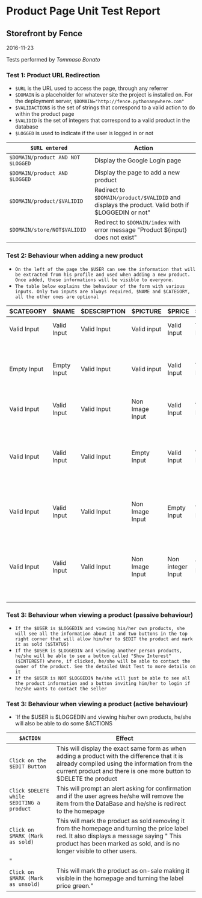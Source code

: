 # Product Page Unit Test Report
## Storefront by Fence
2016-11-23

Tests performed by *Tommaso Bonato*

### Test 1: Product URL Redirection

- `$URL` is the URL used to access the page, through any referrer
- `$DOMAIN` is a placeholder for whatever site the project is installed on. For the deployment server, `$DOMAIN="http://fence.pythonanywhere.com"`
- `$VALIDACTIONS` is the set of strings that correspond to a valid action to do within the product page
- `$VALIDID` is the set of integers that correspond to a valid product in the database
- `$LOGGED` is used to indicate if the user is logged in or not

| `$URL entered` | Action |
| --- | --- |
| `$DOMAIN/product AND NOT $LOGGED` | Display the Google Login page |
| `$DOMAIN/product AND $LOGGED` | Display the page to add a new product |
| `$DOMAIN/product/$VALIDID` | Redirect to `$DOMAIN/product/$VALIDID` and displays the product. Valid both if $LOGGEDIN or not" |
| `$DOMAIN/store/NOT$VALIDID` | Redirect to `$DOMAIN/index` with error message "Product ${input} does not exist" |

### Test 2: Behaviour when adding a new product

- `On the left of the page the $USER can see the information that will be extracted from his profile and used when adding a new product. Once added, these informations will be visible to everyone.`
- `The table below explains the behaviour of the form with various inputs. Only two inputs are always required, $NAME and $CATEGORY, all the other ones are optional`

| $CATEGORY | $NAME | $DESCRIPTION | $PICTURE | $PRICE | $STATUS | Result |
| --- | --- | --- | --- | --- | --- | --- |
| Valid Input | Valid Input | Valid Input | Valid input | Valid Input | Valid Input | Product added successfully |
| Empty Input | Empty Input | Valid Input | Valid input | Valid Input | Valid Input | Error while compiling the form since two required fields are empty |
| Valid Input | Valid Input | Valid Input | Non Image Input | Valid Input | Valid Input | Product added successully |
| Valid Input | Valid Input | Valid Input | Empty Input | Valid Input | Valid Input | Product added successully, image substituted with a default "No-Image" one |
| Valid Input | Valid Input | Valid Input | Non Image Input | Empty Input | Valid Input | Product added successully with a 0.00 price |
| Valid Input | Valid Input | Valid Input | Non Image Input | Non integer Input | Valid Input | The form while not accept non integer values as prizes and delete those characters in real time |

### Test 3: Behaviour when viewing a product (passive behaviour)

- `If the $USER is $LOGGEDIN and viewing his/her own products, she will see all the information about it and two buttons in the top right corner that will allow him/her to $EDIT the product and mark it as sold ($STATUS)`
- `If the $USER is $LOGGEDIN and viewing another person products, he/she will be able to see a button called "Show Interest" ($INTEREST) where, if clicked, he/she will be able to contact the owner of the product. See the detailed Unit Test to more details on it`
- `If the $USER is NOT $LOGGEDIN he/she will just be able to see all the product information and a button inviting him/her to login if he/she wants to contact the seller`

### Test 3: Behaviour when viewing a product (active behaviour)
- `If the $USER is $LOGGEDIN and viewing his/her own products, he/she will also be able to do some $ACTIONS

| `$ACTION` | Effect |
| --- | --- |
| `Click on the $EDIT Button` | This will display the exact same form as when adding a product with the difference that it is already compiled using the information from the current product and there is one more button to $DELETE the product |
| `Click $DELETE while $EDITING a product` | This will prompt an alert asking for confirmation and if the user agrees he/she will remove the item from the DataBase and he/she is redirect to the homepage |
| `Click on $MARK (Mark as sold)` | This will mark the product as sold removing it from the homepage and turning the price label red. It also displays a message saying " This product has been marked as sold, and is no longer visible to other users.
" |
| `Click on $MARK (Mark as unsold)` | This will mark the product as on-sale making it visible in the homepage and turning the label price green." |



